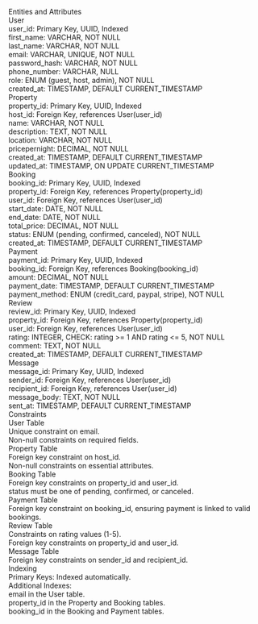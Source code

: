 Entities and Attributes<br/>
User<br/>
user_id: Primary Key, UUID, Indexed<br/>
first_name: VARCHAR, NOT NULL<br/>
last_name: VARCHAR, NOT NULL<br/>
email: VARCHAR, UNIQUE, NOT NULL<br/>
password_hash: VARCHAR, NOT NULL<br/>
phone_number: VARCHAR, NULL<br/>
role: ENUM (guest, host, admin), NOT NULL<br/>
created_at: TIMESTAMP, DEFAULT CURRENT_TIMESTAMP<br/>
Property<br/>
property_id: Primary Key, UUID, Indexed<br/>
host_id: Foreign Key, references User(user_id)<br/>
name: VARCHAR, NOT NULL<br/>
description: TEXT, NOT NULL<br/>
location: VARCHAR, NOT NULL<br/>
pricepernight: DECIMAL, NOT NULL<br/>
created_at: TIMESTAMP, DEFAULT CURRENT_TIMESTAMP<br/>
updated_at: TIMESTAMP, ON UPDATE CURRENT_TIMESTAMP<br/>
Booking<br/>
booking_id: Primary Key, UUID, Indexed<br/>
property_id: Foreign Key, references Property(property_id)<br/>
user_id: Foreign Key, references User(user_id)<br/>
start_date: DATE, NOT NULL<br/>
end_date: DATE, NOT NULL<br/>
total_price: DECIMAL, NOT NULL<br/>
status: ENUM (pending, confirmed, canceled), NOT NULL<br/>
created_at: TIMESTAMP, DEFAULT CURRENT_TIMESTAMP<br/>
Payment<br/>
payment_id: Primary Key, UUID, Indexed<br/>
booking_id: Foreign Key, references Booking(booking_id)<br/>
amount: DECIMAL, NOT NULL<br/>
payment_date: TIMESTAMP, DEFAULT CURRENT_TIMESTAMP<br/>
payment_method: ENUM (credit_card, paypal, stripe), NOT NULL<br/>
Review<br/>
review_id: Primary Key, UUID, Indexed<br/>
property_id: Foreign Key, references Property(property_id)<br/>
user_id: Foreign Key, references User(user_id)<br/>
rating: INTEGER, CHECK: rating >= 1 AND rating <= 5, NOT NULL<br/>
comment: TEXT, NOT NULL<br/>
created_at: TIMESTAMP, DEFAULT CURRENT_TIMESTAMP<br/>
Message<br/>
message_id: Primary Key, UUID, Indexed<br/>
sender_id: Foreign Key, references User(user_id)<br/>
recipient_id: Foreign Key, references User(user_id)<br/>
message_body: TEXT, NOT NULL<br/>
sent_at: TIMESTAMP, DEFAULT CURRENT_TIMESTAMP<br/>
Constraints<br/>
User Table<br/>
Unique constraint on email.<br/>
Non-null constraints on required fields.<br/>
Property Table<br/>
Foreign key constraint on host_id.<br/>
Non-null constraints on essential attributes.<br/>
Booking Table<br/>
Foreign key constraints on property_id and user_id.<br/>
status must be one of pending, confirmed, or canceled.<br/>
Payment Table<br/>
Foreign key constraint on booking_id, ensuring payment is linked to valid bookings.<br/>
Review Table<br/>
Constraints on rating values (1-5).<br/>
Foreign key constraints on property_id and user_id.<br/>
Message Table<br/>
Foreign key constraints on sender_id and recipient_id.<br/>
Indexing<br/>
Primary Keys: Indexed automatically.<br/>
Additional Indexes:<br/>
email in the User table.<br/>
property_id in the Property and Booking tables.<br/>
booking_id in the Booking and Payment tables.<br/>
